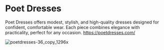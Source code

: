 # Poet Dresses
Poet Dresses offers modest, stylish, and high-quality dresses designed for confident, comfortable wear. Each piece combines elegance with practicality, perfect for any occasion. 
https://poetdresses.com/


![poetdresses-36_copy_1296x](https://github.com/user-attachments/assets/82e9f6c3-e4d5-45a6-86f1-92c1cce61761)
